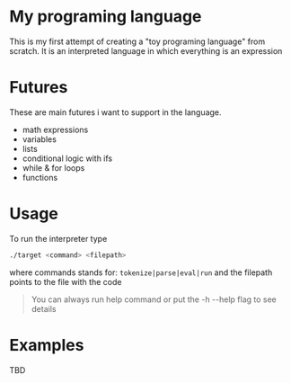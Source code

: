 # My programing language
This is my first attempt of creating a "toy programing language" from scratch. It is an interpreted language in which everything is an expression

# Futures
These are main futures i want to support in the language.
- math expressions
- variables
- lists
- conditional logic with ifs
- while & for loops
- functions

# Usage
To run the interpreter type
```bash
./target <command> <filepath>
```
where commands stands for: `tokenize|parse|eval|run` and the filepath points to the file with the code
> You can always run help command or put the -h --help flag to see details

# Examples
TBD